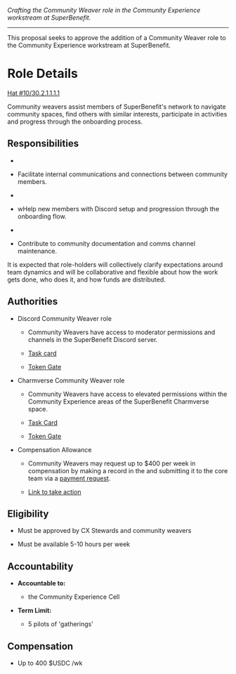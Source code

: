 _Crafting the Community Weaver role in the Community Experience workstream at SuperBenefit._  

---

This proposal seeks to approve the addition of a Community Weaver role to the Community Experience workstream at SuperBenefit.

# Role Details

[Hat #10/30.2.1.1.1.1](https://app.hatsprotocol.xyz/trees/10/30?hatId=30.2.1.1.1.1)  

Community weavers assist members of SuperBenefit's network to navigate community spaces, find others with similar interests, participate in activities and progress through the onboarding process.

## **Responsibilities**

-  

  - Facilitate internal communications and connections between community members.

-  

  - wHelp new members with Discord setup and progression through the onboarding flow.

-  

  - Contribute to community documentation and comms channel maintenance.

It is expected that role-holders will collectively clarify expectations around team dynamics and will be collaborative and flexible about how the work gets done, who does it, and how funds are distributed.

## Authorities

- Discord Community Weaver role

  - Community Weavers have access to moderator permissions and channels in the SuperBenefit Discord server.

  - [Task card](https://app.charmverse.io/superbenefit/community-weaving-8465573297678572)

  - [Token Gate](https://guild.xyz/superbenefit/superbenefit-administration)

- Charmverse Community Weaver role

  - Community Weavers have access to elevated permissions within the Community Experience areas of the SuperBenefit Charmverse space.

  - [Task Card](https://app.charmverse.io/superbenefit/community-weaving-8465573297678572)

  - [Token Gate](https://app.charmverse.io/superbenefit)

- Compensation Allowance

  - Community Weavers may request up to $400 per week in compensation by making a record in the  and submitting it to the core team via a [payment request](https://app.onchainden.com/payment-requests/new-request/ad5198fa-0a29-4009-b774-3eebed78d3d3).

  - [Link to take action](https://app.onchainden.com/payment-requests/new-request/ad5198fa-0a29-4009-b774-3eebed78d3d3)

## Eligibility

- Must be approved by CX Stewards and community weavers

- Must be available 5-10 hours per week

## Accountability

- **Accountable to:**

  - the Community Experience Cell

- **Term Limit:**

  - 5 pilots of 'gatherings'

## Compensation

- Up to 400 $USDC /wk 